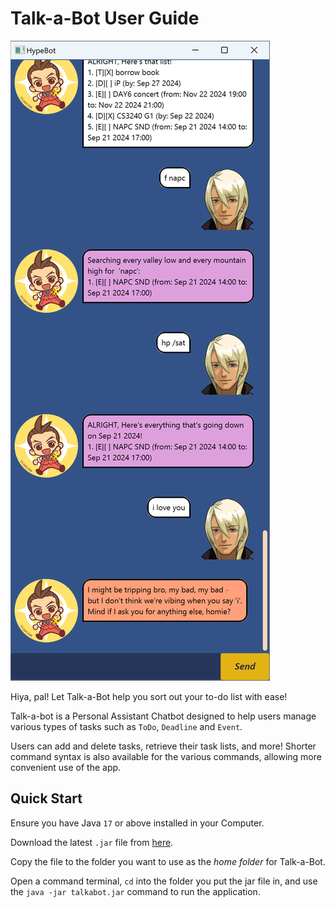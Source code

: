 # Talk-a-Bot User Guide

![Ui of Talk-a-Bot](docs/Ui.png)

Hiya, pal! Let Talk-a-Bot help you sort out your to-do list with ease!

Talk-a-bot is a Personal Assistant Chatbot designed to help users manage
various types of tasks such as `ToDo`, `Deadline` and `Event`.

Users can add and delete tasks, retrieve their task lists, and more!
Shorter command syntax is also available for the various commands,
allowing more convenient use of the app.

## Quick Start

Ensure you have Java `17` or above installed in your Computer.

Download the latest `.jar` file from [here](https://github.com/foothaddeus/ip/releases).

Copy the file to the folder you want to use as the *home folder* for Talk-a-Bot.

Open a command terminal, `cd` into the folder you put the jar file in, and use the `java -jar talkabot.jar` command to run the application.
